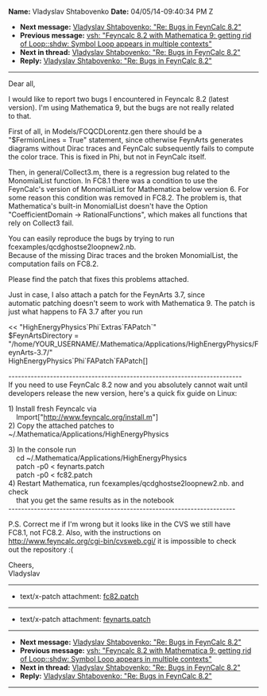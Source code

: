 **Name:** Vladyslav Shtabovenko
**Date:** 04/05/14-09:40:34 PM Z

  - **Next message:** [Vladyslav Shtabovenko: "Re: Bugs in FeynCalc
    8.2"](0770.html)
  - **Previous message:** [vsh: "Feyncalc 8.2 with Mathematica 9:
    getting rid of Loop::shdw: Symbol Loop appears in multiple
    contexts"](0768.html)
  - **Next in thread:** [Vladyslav Shtabovenko: "Re: Bugs in FeynCalc
    8.2"](0770.html)
  - **Reply:** [Vladyslav Shtabovenko: "Re: Bugs in FeynCalc
    8.2"](0770.html)

-----

Dear all,  

I would like to report two bugs I encountered in Feyncalc 8.2 (latest  
version). I'm using Mathematica 9, but the bugs are not really related  
to that.  

First of all, in Models/FCQCDLorentz.gen there should be a  
"$FermionLines = True" statement, since otherwise FeynArts generates  
diagrams without Dirac traces and FeynCalc subsequently fails to
compute  
the color trace. This is fixed in Phi, but not in FeynCalc itself.  

Then, in general/Collect3.m, there is a regression bug related to the  
MonomialList function. In FC8.1 there was a condition to use the  
FeynCalc's version of MonomialList for Mathematica below version 6.
For  
some reason this condition was removed in FC8.2. The problem is, that  
Mathematica's built-in MonomialList doesn't have the Option  
"CoefficientDomain -\> RationalFunctions", which makes all functions
that  
rely on Collect3 fail.  

You can easily reproduce the bugs by trying to run  
fcexamples/qcdghostse2loopnew2.nb.  
Because of the missing Dirac traces and the broken MonomialList, the  
computation fails on FC8.2.  

Please find the patch that fixes this problems attached.  

Just in case, I also attach a patch for the FeynArts 3.7, since  
automatic patching doesn't seem to work with Mathematica 9. The patch
is  
just what happens to FA 3.7 after you run  

\<\< "HighEnergyPhysics\`Phi\`Extras\`FAPatch\`"  
$FeynArtsDirectory =  
"/home/YOUR\_USERNAME/.Mathematica/Applications/HighEnergyPhysics/FeynArts-3.7/"  
HighEnergyPhysics\`Phi\`FAPatch\`FAPatch[]  

\-------------------------------------------------------------------------  
If you need to use FeynCalc 8.2 now and you absolutely cannot wait
until  
developers release the new version, here's a quick fix guide on Linux:  

1\) Install fresh Feyncalc via  
    Import["<http://www.feyncalc.org/install.m>"]  
2\) Copy the attached patches to  
\~/.Mathematica/Applications/HighEnergyPhysics  

3\) In the console run  
    cd \~/.Mathematica/Applications/HighEnergyPhysics  
    patch -p0 \< feynarts.patch  
    patch -p0 \< fc82.patch  
4\) Restart Mathematica, run fcexamples/qcdghostse2loopnew2.nb. and
check  
    that you get the same results as in the notebook  
\-----------------------------------------------------------------------  

P.S. Correct me if I'm wrong but it looks like in the CVS we still
have  
FC8.1, not FC8.2. Also, with the instructions on  
<http://www.feyncalc.org/cgi-bin/cvsweb.cgi/> it is impossible to
check  
out the repository :(  

Cheers,  
Vladyslav  

-----

  - text/x-patch attachment: [fc82.patch](att-0769/01-fc82.patch)

-----

  - text/x-patch attachment:
    [feynarts.patch](att-0769/02-feynarts.patch)

-----

  - **Next message:** [Vladyslav Shtabovenko: "Re: Bugs in FeynCalc
    8.2"](0770.html)
  - **Previous message:** [vsh: "Feyncalc 8.2 with Mathematica 9:
    getting rid of Loop::shdw: Symbol Loop appears in multiple
    contexts"](0768.html)
  - **Next in thread:** [Vladyslav Shtabovenko: "Re: Bugs in FeynCalc
    8.2"](0770.html)
  - **Reply:** [Vladyslav Shtabovenko: "Re: Bugs in FeynCalc
    8.2"](0770.html)

-----

